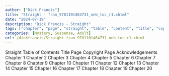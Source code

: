 ```yaml
---
author: ["Dick Francis"]
title: "Straight - fran_9781101464731_oeb_toc_r1.xhtml"
date: "2024-07-19"
description: "Dick Francis - Straight"
tags: ["chapter", "page", "straight", "table", "content", "title", "copyright", "acknowledgement"]
categories: [Mystery, Suspense, Adult]
url: /dickfrancis/Straight-fran_9781101464731_oeb_toc_r1.xhtml
---
```



Straight
Table of Contents
Title Page
Copyright Page
Acknowledgements
Chapter 1
Chapter 2
Chapter  3
Chapter 4
Chapter 5
Chapter 6
Chapter 7
Chapter 8
Chapter  9
Chapter 10
Chapter 11
Chapter  12
Chapter 13
Chapter  14
Chapter  15
Chapter  16
Chapter  17
Chapter  18
Chapter  19
Chapter  20
